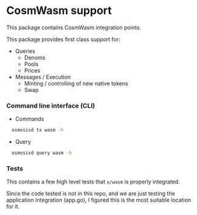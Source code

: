 # CosmWasm support

This package contains CosmWasm integration points.

This package provides first class support for:

- Queries
  - Denoms
  - Pools
  - Prices
- Messages / Execution
  - Minting / controlling of new native tokens
  - Swap

### Command line interface (CLI)

- Commands

```sh
  osmosisd tx wasm -h
```

- Query

```sh
  osmosisd query wasm -h
```

### Tests

This contains a few high level tests that `x/wasm` is properly
integrated.

Since the code tested is not in this repo, and we are just testing the
application integration (app.go), I figured this is the most suitable
location for it.
